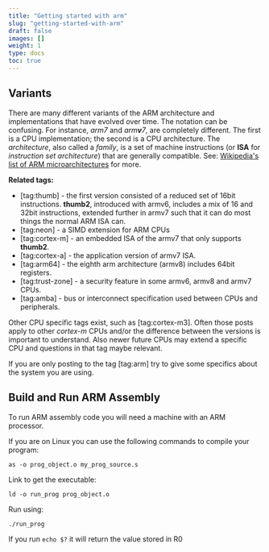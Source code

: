 ```yaml
---
title: "Getting started with arm"
slug: "getting-started-with-arm"
draft: false
images: []
weight: 1
type: docs
toc: true
---
```


## Variants
There are many different variants of the ARM architecture and implementations that have evolved over time.  The notation can be confusing.  For instance, *arm7* and <em>arm<b>v</b>7</em>, are completely different.  The first is a CPU implementation; the second is a CPU architecture.  The *architecture*, also called a *family*, is a set of machine instructions (or **ISA** for *instruction set architecture*) that are generally compatible.  See: [Wikipedia's list of ARM microarchitectures][3] for more.

**Related tags:** 

 - [tag:thumb] - the first version consisted of a reduced set of 16bit instructions.  **thumb2**, introduced with armv6, includes a mix of 16 and 32bit instructions, extended further in armv7 such that it can do most things the normal ARM ISA can.
 - [tag:neon] - a SIMD extension for ARM CPUs
 - [tag:cortex-m] - an embedded ISA of the armv7 that only supports **thumb2**.
 - [tag:cortex-a] - the application version of armv7 ISA.
 - [tag:arm64] - the eighth arm architecture (armv8) includes 64bit registers.
 - [tag:trust-zone] - a security feature in some armv6, armv8 and armv7 CPUs.
 - [tag:amba] - bus or interconnect specification used between CPUs and peripherals.

Other CPU specific tags exist, such as [tag:cortex-m3].  Often those posts apply to other *cortex-m* CPUs and/or the difference between the versions is important to understand.  Also newer future CPUs may extend a specific CPU and questions in that tag maybe relevant.

If you are only posting to the tag [tag:arm] try to give some specifics about the system you are using.

  [1]: http://en.wikipedia.org/wiki/ARM_architecture
  [2]: http://infocenter.arm.com/help/index.jsp
  [3]: http://en.wikipedia.org/wiki/List_of_ARM_microarchitectures

## Build and Run ARM Assembly
To run ARM assembly code you will need a machine with an ARM processor.

If you are on Linux you can use the following commands to compile your program:

`as -o prog_object.o my_prog_source.s`

Link to get the executable:

`ld -o run_prog prog_object.o`

Run using:

`./run_prog`

If you run `echo $?` it will return the value stored in R0

